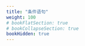 ```yaml
---
title: "条件语句"
weight: 100
# bookFlatSection: true   
# bookCollapseSection: true
bookHidden: true
---
```



<br/>
